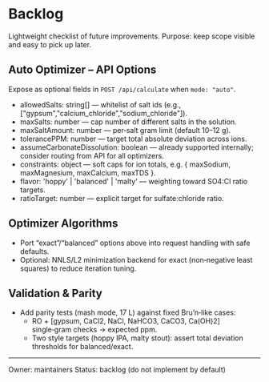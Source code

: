 # Backlog

Lightweight checklist of future improvements. Purpose: keep scope visible and easy to pick up later.

## Auto Optimizer – API Options
Expose as optional fields in `POST /api/calculate` when `mode: "auto"`.
- allowedSalts: string[] — whitelist of salt ids (e.g., ["gypsum","calcium_chloride","sodium_chloride"]).
- maxSalts: number — cap number of different salts in the solution.
- maxSaltAmount: number — per‑salt gram limit (default 10–12 g).
- tolerancePPM: number — target total absolute deviation across ions.
- assumeCarbonateDissolution: boolean — already supported internally; consider routing from API for all optimizers.
- constraints: object — soft caps for ion totals, e.g. { maxSodium, maxMagnesium, maxCalcium, maxTDS }.
- flavor: 'hoppy' | 'balanced' | 'malty' — weighting toward SO4:Cl ratio targets.
- ratioTarget: number — explicit target for sulfate:chloride ratio.

## Optimizer Algorithms
- Port “exact”/“balanced” options above into request handling with safe defaults.
- Optional: NNLS/L2 minimization backend for exact (non‑negative least squares) to reduce iteration tuning.

## Validation & Parity
- Add parity tests (mash mode, 17 L) against fixed Bru’n‑like cases:
  - RO + [gypsum, CaCl2, NaCl, NaHCO3, CaCO3, Ca(OH)2] single‑gram checks → expected ppm.
  - Two style targets (hoppy IPA, malty stout): assert total deviation thresholds for balanced/exact.

---
Owner: maintainers
Status: backlog (do not implement by default)

